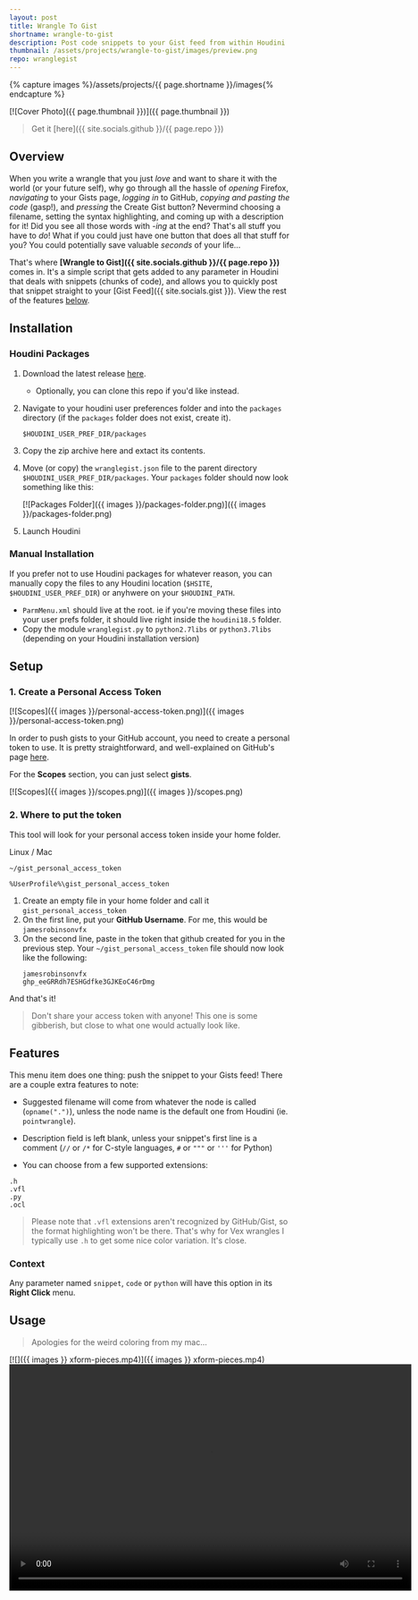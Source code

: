 ```yaml
---
layout: post
title: Wrangle To Gist
shortname: wrangle-to-gist
description: Post code snippets to your Gist feed from within Houdini
thumbnail: /assets/projects/wrangle-to-gist/images/preview.png
repo: wranglegist
---
```


{% capture images %}/assets/projects/{{ page.shortname }}/images{% endcapture %}

[![Cover Photo]({{ page.thumbnail }})]({{ page.thumbnail }})

> Get it [here]({{ site.socials.github }}/{{ page.repo }}) <a class="fab fa-github" href="{{ site.socials.github }}/{{ page.repo }}"></a>

## Overview
When you write a wrangle that you just *love* and want to share it with the
world (or your future self), why go through all the hassle of
*opening* Firefox, *navigating* to your Gists page, *logging in* to GitHub, *copying and
pasting the code* (gasp!), and *pressing* the Create Gist button? Nevermind choosing a
filename, setting the syntax highlighting, and coming up with a description for
it! Did you see all those
words with *-ing* at the end? That's all stuff you have to *do*! What if you
could just have one button that does all that stuff for you? You could
potentially save valuable *seconds* of your life...

That's where **[Wrangle to Gist]({{ site.socials.github }}/{{ page.repo }})**
comes in. It's a simple script that gets added to any parameter in Houdini that
deals with snippets (chunks of code), and allows you to quickly post that
snippet straight to your [Gist Feed]({{ site.socials.gist }}). View the rest of
the features [below](#features).

## Installation

### Houdini Packages

1. Download the latest release [here](https://github.com/jamesrobinsonvfx/wranglegist/releases/latest/download/wranglegist.zip).
   * Optionally, you can clone this repo if you'd like instead.
2. Navigate to your houdini user preferences folder and into the `packages`
   directory (if the `packages` folder does not exist, create it).
   ```
   $HOUDINI_USER_PREF_DIR/packages
   ```
3. Copy the zip archive here and extact its contents.
4. Move (or copy) the `wranglegist.json` file to the parent directory
   `$HOUDINI_USER_PREF_DIR/packages`. Your `packages` folder should now look
   something like this:

   [![Packages Folder]({{ images }}/packages-folder.png)]({{ images }}/packages-folder.png)

5. Launch Houdini

### Manual Installation
If you prefer not to use Houdini packages for whatever reason, you can manually
copy the files to any Houdini location (`$HSITE`, `$HOUDINI_USER_PREF_DIR`) or
anyhwere on your `$HOUDINI_PATH`.

- `ParmMenu.xml` should live at the root. ie if you're moving these files into your user prefs
  folder, it should live right inside the `houdini18.5` folder.
- Copy the module `wranglegist.py` to `python2.7libs` or `python3.7libs`
  (depending on your Houdini installation version)


## Setup

### 1. Create a Personal Access Token

[![Scopes]({{ images }}/personal-access-token.png)]({{ images }}/personal-access-token.png)

In order to push gists to your GitHub account, you need to create a personal token to use. It is pretty straightforward,
and well-explained on GitHub's page [here](https://docs.github.com/en/github/authenticating-to-github/keeping-your-account-and-data-secure/creating-a-personal-access-token).

For the **Scopes** section, you can just select **gists**.

[![Scopes]({{ images }}/scopes.png)]({{ images }}/scopes.png)


### 2. Where to put the token

This tool will look for your personal access token inside your home folder.

Linux / Mac
```
~/gist_personal_access_token
```

```
%UserProfile%\gist_personal_access_token
```

1. Create an empty file in your home folder and call it `gist_personal_access_token`
2. On the first line, put your **GitHub Username**. For me, this would be `jamesrobinsonvfx`
3. On the second line, paste in the token that github created for you in the
   previous step. Your `~/gist_personal_access_token` file should now look like
   the following:
    ```
    jamesrobinsonvfx
    ghp_eeGRRdh7ESHGdfke3GJKEoC46rDmg
    ```
And that's it!

> Don't share your access token with anyone! This one is some gibberish, but
> close to what one would actually look like.

## Features
This menu item does one thing: push the snippet to your Gists feed! There are a couple extra features to note:

- Suggested filename will come from whatever the node is called (`opname(".")`),
  unless the node name is the default one from Houdini (ie. `pointwrangle`).

- Description field is left blank, unless your snippet's first line is a comment
  (`//` or `/*` for C-style languages, `#` or `"""` or `'''` for Python)

- You can choose from a few supported extensions:
```
.h
.vfl
.py
.ocl
```

> Please note that `.vfl` extensions aren't recognized by GitHub/Gist, so the
> format highlighting won't be there. That's why for Vex wrangles I typically
> use `.h` to get some nice color variation. It's close.

### Context
Any parameter named `snippet`, `code` or `python` will have this option in its
**Right Click** menu.

## Usage
> Apologies for the weird coloring from my mac...
>
[![]({{ images }} xform-pieces.mp4)]({{ images }} xform-pieces.mp4)
<video width="720" height="405" autoplay loop>
	<source src="/assets/posts/xform-pieces-alembic-layering/images/xform-pieces.mp4" type="video/mp4">
</video>